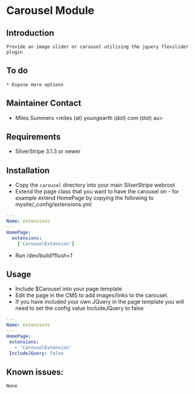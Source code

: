 # Carousel Module

## Introduction

	Provide an image slider or carousel utilising the jquery flexslider plugin

## To do
	* Expose more options

## Maintainer Contact

 * Miles Summers <miles (at) youngearth (dot) com (dot) au>

## Requirements

 * SilverStripe 3.1.3 or newer
 
## Installation

 * Copy the `carousel` directory into your main SilverStripe webroot
 * Extend the page class that you want to have the carousel on - for example extend HomePage by copying the following to mysite/_config/extensions.yml
 
```yaml
---
Name: extensions
---
HomePage:
  extensions:
    ['CarouselExtension']
```

 * Run /dev/build?flush=1

## Usage
 * Include $Carousel into your page template
 * Edit the page in the CMS to add images/links to the carousel.
 * If you have included your own JQuery in the page template you will need to set the config value IncludeJQuery to false
 
 ```yaml
---
Name: extensions
---
HomePage:
  extensions:
    - 'CarouselExtension'
  IncludeJQuery: false
```

## Known issues:
	None
